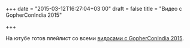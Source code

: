 +++
date = "2015-03-12T16:27:04+03:00"
draft = false
title = "Видео с GopherConIndia 2015"

+++

<p>На ютубе готов плейлист со всеми <a href="https://www.youtube.com/playlist?list=PLxFC1MYuNgJTY3uQ5Ja4F5Sz305nnrBOq">видосами с GopherConIndia 2015</a>.</p>


